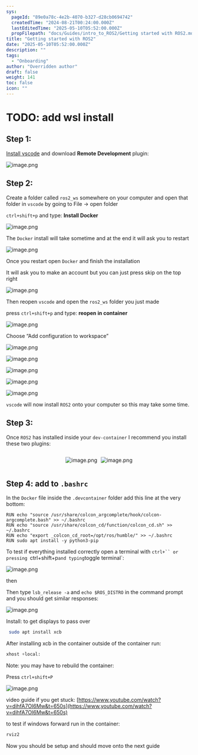 ```yaml
---
sys:
  pageId: "89e0a78c-4e2b-4070-b327-d28cb0694742"
  createdTime: "2024-08-21T00:24:00.000Z"
  lastEditedTime: "2025-05-10T05:52:00.000Z"
  propFilepath: "docs/Guides/intro_to_ROS2/Getting started with ROS2.md"
title: "Getting started with ROS2"
date: "2025-05-10T05:52:00.000Z"
description: ""
tags:
  - "Onboarding"
author: "Overridden author"
draft: false
weight: 141
toc: false
icon: ""
---
```


# TODO: add wsl install

## Step 1:

[Install vscode](https://code.visualstudio.com/download) and download **Remote Development** plugin:

![image.png](https://prod-files-secure.s3.us-west-2.amazonaws.com/d518164a-d88e-44d1-a4ee-3adb3bd8bce0/efb52993-1881-4a40-b95e-6f020334f022/image.png?X-Amz-Algorithm=AWS4-HMAC-SHA256&X-Amz-Content-Sha256=UNSIGNED-PAYLOAD&X-Amz-Credential=ASIAZI2LB4662LFHEYC3%2F20250606%2Fus-west-2%2Fs3%2Faws4_request&X-Amz-Date=20250606T041555Z&X-Amz-Expires=3600&X-Amz-Security-Token=IQoJb3JpZ2luX2VjEHsaCXVzLXdlc3QtMiJGMEQCIFzVHHXxu7W7TRYMDnL7q%2Bj5TMADGRJrTMnBY5M4zc1FAiAO74SQKW9QVqGx%2FdhcX3HXREkQQ%2FG0gXpJhypujiflWyr%2FAwhUEAAaDDYzNzQyMzE4MzgwNSIMx5EJBZH9KF0pOZ0BKtwDb8FfdXC1iSq5NFuou5fxelapGT3XLrl%2BNZZGprDfz4y7ea%2BOY5sYHL8sYOQZed62nqNwJQXA9OIKNWFpirbb0yhdLPKpqjuYDnFD2aMwbc%2B2BXCo8VB4ifnYMms1QXsoiFHfzmPlhrKyxz87XQLddMIPYghfYsyFdfpeSu2tZbylEJ2fAgMXC%2B7ocsB%2FcryH77jxAR%2BoG%2F0yP0iYLE%2BFfFvJ3BsIUsEbrSo%2FVH2QtsaYLRs4tiqYptTJ4dBGndfqmmhl1wONMiHlvCuH6KHeIlyVSpIItaTkrNj0fQlgNHLvXbzpzm1nHf6itkCKZrKozegwchBmPgp6J5vg8%2BNyHwmiWjgHrt3wzm7UIhHyiZOGfhLuby4mf1%2B62GK3edcWzNSJfqsb8dFUTHwCGX43sdoDN5gSMV3FLqZ063iwsBEW5834uvN09fgTsPlOMxNFSQ7bpZsft27%2FCEguO5Qly4evSDVtxs20mpdPUQBQEXocLm5F7cwI48lwTWN9R4ZB3kTukFS4w6e6I93a%2Fw66QXBXlCFn9X5u0PUsmg3uzJvDLxjmqKX7mbTpe1Um1aIt%2BAplmFnCE7OQtAil30JAvINid6rMW7kXEh1VPNDJF5QGW%2FkPtdbf%2BpnCKGgw0qSJwgY6pgEoj2Y5kr%2FoZa7Wlatx1Q%2BzFaj4vrwreDJwg45EWKqXJQax7NJf1%2BNN5DodH%2BeWRFwG1omu%2FkrMywTIapWCBpKK24TJhGAyziyYI5%2FxWuVTyZAHJpSj7Ug4f%2B0wsXwxU0fKplPV7cI8eevgxyskzc3OVctA3xmBr%2FM403uSn9VnqkyPKluSloRRBY6cbNwoAMGXAC3bQAToOp%2BcKvWf%2BeerVyGx0%2FHY&X-Amz-Signature=41ad2059e431391cf86e748ac8dc423095f50d9cb63ec9c16be5a3b020072c21&X-Amz-SignedHeaders=host&x-id=GetObject)

## Step 2:

Create a folder called `ros2_ws` somewhere on your computer and open that folder in `vscode` by going to File → open folder 

`ctrl+shift+p` and type: **Install Docker**

![image.png](https://prod-files-secure.s3.us-west-2.amazonaws.com/d518164a-d88e-44d1-a4ee-3adb3bd8bce0/2269dc0e-1cd5-47ff-bceb-c04ad9b2eab0/image.png?X-Amz-Algorithm=AWS4-HMAC-SHA256&X-Amz-Content-Sha256=UNSIGNED-PAYLOAD&X-Amz-Credential=ASIAZI2LB4662LFHEYC3%2F20250606%2Fus-west-2%2Fs3%2Faws4_request&X-Amz-Date=20250606T041555Z&X-Amz-Expires=3600&X-Amz-Security-Token=IQoJb3JpZ2luX2VjEHsaCXVzLXdlc3QtMiJGMEQCIFzVHHXxu7W7TRYMDnL7q%2Bj5TMADGRJrTMnBY5M4zc1FAiAO74SQKW9QVqGx%2FdhcX3HXREkQQ%2FG0gXpJhypujiflWyr%2FAwhUEAAaDDYzNzQyMzE4MzgwNSIMx5EJBZH9KF0pOZ0BKtwDb8FfdXC1iSq5NFuou5fxelapGT3XLrl%2BNZZGprDfz4y7ea%2BOY5sYHL8sYOQZed62nqNwJQXA9OIKNWFpirbb0yhdLPKpqjuYDnFD2aMwbc%2B2BXCo8VB4ifnYMms1QXsoiFHfzmPlhrKyxz87XQLddMIPYghfYsyFdfpeSu2tZbylEJ2fAgMXC%2B7ocsB%2FcryH77jxAR%2BoG%2F0yP0iYLE%2BFfFvJ3BsIUsEbrSo%2FVH2QtsaYLRs4tiqYptTJ4dBGndfqmmhl1wONMiHlvCuH6KHeIlyVSpIItaTkrNj0fQlgNHLvXbzpzm1nHf6itkCKZrKozegwchBmPgp6J5vg8%2BNyHwmiWjgHrt3wzm7UIhHyiZOGfhLuby4mf1%2B62GK3edcWzNSJfqsb8dFUTHwCGX43sdoDN5gSMV3FLqZ063iwsBEW5834uvN09fgTsPlOMxNFSQ7bpZsft27%2FCEguO5Qly4evSDVtxs20mpdPUQBQEXocLm5F7cwI48lwTWN9R4ZB3kTukFS4w6e6I93a%2Fw66QXBXlCFn9X5u0PUsmg3uzJvDLxjmqKX7mbTpe1Um1aIt%2BAplmFnCE7OQtAil30JAvINid6rMW7kXEh1VPNDJF5QGW%2FkPtdbf%2BpnCKGgw0qSJwgY6pgEoj2Y5kr%2FoZa7Wlatx1Q%2BzFaj4vrwreDJwg45EWKqXJQax7NJf1%2BNN5DodH%2BeWRFwG1omu%2FkrMywTIapWCBpKK24TJhGAyziyYI5%2FxWuVTyZAHJpSj7Ug4f%2B0wsXwxU0fKplPV7cI8eevgxyskzc3OVctA3xmBr%2FM403uSn9VnqkyPKluSloRRBY6cbNwoAMGXAC3bQAToOp%2BcKvWf%2BeerVyGx0%2FHY&X-Amz-Signature=3c068911fa50198ec29db37c33fde0cc692e21fa094d3717a6de817f5baeb679&X-Amz-SignedHeaders=host&x-id=GetObject)

The `Docker` install will take sometime and at the end it will ask you to restart

![image.png](https://prod-files-secure.s3.us-west-2.amazonaws.com/d518164a-d88e-44d1-a4ee-3adb3bd8bce0/ed233f78-be33-4b1f-b89c-9c346c0e961e/image.png?X-Amz-Algorithm=AWS4-HMAC-SHA256&X-Amz-Content-Sha256=UNSIGNED-PAYLOAD&X-Amz-Credential=ASIAZI2LB4662LFHEYC3%2F20250606%2Fus-west-2%2Fs3%2Faws4_request&X-Amz-Date=20250606T041555Z&X-Amz-Expires=3600&X-Amz-Security-Token=IQoJb3JpZ2luX2VjEHsaCXVzLXdlc3QtMiJGMEQCIFzVHHXxu7W7TRYMDnL7q%2Bj5TMADGRJrTMnBY5M4zc1FAiAO74SQKW9QVqGx%2FdhcX3HXREkQQ%2FG0gXpJhypujiflWyr%2FAwhUEAAaDDYzNzQyMzE4MzgwNSIMx5EJBZH9KF0pOZ0BKtwDb8FfdXC1iSq5NFuou5fxelapGT3XLrl%2BNZZGprDfz4y7ea%2BOY5sYHL8sYOQZed62nqNwJQXA9OIKNWFpirbb0yhdLPKpqjuYDnFD2aMwbc%2B2BXCo8VB4ifnYMms1QXsoiFHfzmPlhrKyxz87XQLddMIPYghfYsyFdfpeSu2tZbylEJ2fAgMXC%2B7ocsB%2FcryH77jxAR%2BoG%2F0yP0iYLE%2BFfFvJ3BsIUsEbrSo%2FVH2QtsaYLRs4tiqYptTJ4dBGndfqmmhl1wONMiHlvCuH6KHeIlyVSpIItaTkrNj0fQlgNHLvXbzpzm1nHf6itkCKZrKozegwchBmPgp6J5vg8%2BNyHwmiWjgHrt3wzm7UIhHyiZOGfhLuby4mf1%2B62GK3edcWzNSJfqsb8dFUTHwCGX43sdoDN5gSMV3FLqZ063iwsBEW5834uvN09fgTsPlOMxNFSQ7bpZsft27%2FCEguO5Qly4evSDVtxs20mpdPUQBQEXocLm5F7cwI48lwTWN9R4ZB3kTukFS4w6e6I93a%2Fw66QXBXlCFn9X5u0PUsmg3uzJvDLxjmqKX7mbTpe1Um1aIt%2BAplmFnCE7OQtAil30JAvINid6rMW7kXEh1VPNDJF5QGW%2FkPtdbf%2BpnCKGgw0qSJwgY6pgEoj2Y5kr%2FoZa7Wlatx1Q%2BzFaj4vrwreDJwg45EWKqXJQax7NJf1%2BNN5DodH%2BeWRFwG1omu%2FkrMywTIapWCBpKK24TJhGAyziyYI5%2FxWuVTyZAHJpSj7Ug4f%2B0wsXwxU0fKplPV7cI8eevgxyskzc3OVctA3xmBr%2FM403uSn9VnqkyPKluSloRRBY6cbNwoAMGXAC3bQAToOp%2BcKvWf%2BeerVyGx0%2FHY&X-Amz-Signature=da372b0cbd93295dd59690a1eeb72bd579b1cf4246b6de4690993fd54970dd99&X-Amz-SignedHeaders=host&x-id=GetObject)

Once you restart open `Docker` and finish the installation

It will ask you to make an account but you can just press skip on the top right

![image.png](https://prod-files-secure.s3.us-west-2.amazonaws.com/d518164a-d88e-44d1-a4ee-3adb3bd8bce0/21010ad9-1659-4fd9-9f59-9932a09b2a3d/image.png?X-Amz-Algorithm=AWS4-HMAC-SHA256&X-Amz-Content-Sha256=UNSIGNED-PAYLOAD&X-Amz-Credential=ASIAZI2LB4662LFHEYC3%2F20250606%2Fus-west-2%2Fs3%2Faws4_request&X-Amz-Date=20250606T041555Z&X-Amz-Expires=3600&X-Amz-Security-Token=IQoJb3JpZ2luX2VjEHsaCXVzLXdlc3QtMiJGMEQCIFzVHHXxu7W7TRYMDnL7q%2Bj5TMADGRJrTMnBY5M4zc1FAiAO74SQKW9QVqGx%2FdhcX3HXREkQQ%2FG0gXpJhypujiflWyr%2FAwhUEAAaDDYzNzQyMzE4MzgwNSIMx5EJBZH9KF0pOZ0BKtwDb8FfdXC1iSq5NFuou5fxelapGT3XLrl%2BNZZGprDfz4y7ea%2BOY5sYHL8sYOQZed62nqNwJQXA9OIKNWFpirbb0yhdLPKpqjuYDnFD2aMwbc%2B2BXCo8VB4ifnYMms1QXsoiFHfzmPlhrKyxz87XQLddMIPYghfYsyFdfpeSu2tZbylEJ2fAgMXC%2B7ocsB%2FcryH77jxAR%2BoG%2F0yP0iYLE%2BFfFvJ3BsIUsEbrSo%2FVH2QtsaYLRs4tiqYptTJ4dBGndfqmmhl1wONMiHlvCuH6KHeIlyVSpIItaTkrNj0fQlgNHLvXbzpzm1nHf6itkCKZrKozegwchBmPgp6J5vg8%2BNyHwmiWjgHrt3wzm7UIhHyiZOGfhLuby4mf1%2B62GK3edcWzNSJfqsb8dFUTHwCGX43sdoDN5gSMV3FLqZ063iwsBEW5834uvN09fgTsPlOMxNFSQ7bpZsft27%2FCEguO5Qly4evSDVtxs20mpdPUQBQEXocLm5F7cwI48lwTWN9R4ZB3kTukFS4w6e6I93a%2Fw66QXBXlCFn9X5u0PUsmg3uzJvDLxjmqKX7mbTpe1Um1aIt%2BAplmFnCE7OQtAil30JAvINid6rMW7kXEh1VPNDJF5QGW%2FkPtdbf%2BpnCKGgw0qSJwgY6pgEoj2Y5kr%2FoZa7Wlatx1Q%2BzFaj4vrwreDJwg45EWKqXJQax7NJf1%2BNN5DodH%2BeWRFwG1omu%2FkrMywTIapWCBpKK24TJhGAyziyYI5%2FxWuVTyZAHJpSj7Ug4f%2B0wsXwxU0fKplPV7cI8eevgxyskzc3OVctA3xmBr%2FM403uSn9VnqkyPKluSloRRBY6cbNwoAMGXAC3bQAToOp%2BcKvWf%2BeerVyGx0%2FHY&X-Amz-Signature=9b3ef881d15a2038a0ce10796346ad21539253f58c954a6f6ebf427e17265cbb&X-Amz-SignedHeaders=host&x-id=GetObject)

Then reopen `vscode` and open the `ros2_ws` folder you just made

press `ctrl+shift+p` and type: **reopen in container**

![image.png](https://prod-files-secure.s3.us-west-2.amazonaws.com/d518164a-d88e-44d1-a4ee-3adb3bd8bce0/4e93b8c2-41ad-488c-8095-c74205196118/image.png?X-Amz-Algorithm=AWS4-HMAC-SHA256&X-Amz-Content-Sha256=UNSIGNED-PAYLOAD&X-Amz-Credential=ASIAZI2LB4662LFHEYC3%2F20250606%2Fus-west-2%2Fs3%2Faws4_request&X-Amz-Date=20250606T041555Z&X-Amz-Expires=3600&X-Amz-Security-Token=IQoJb3JpZ2luX2VjEHsaCXVzLXdlc3QtMiJGMEQCIFzVHHXxu7W7TRYMDnL7q%2Bj5TMADGRJrTMnBY5M4zc1FAiAO74SQKW9QVqGx%2FdhcX3HXREkQQ%2FG0gXpJhypujiflWyr%2FAwhUEAAaDDYzNzQyMzE4MzgwNSIMx5EJBZH9KF0pOZ0BKtwDb8FfdXC1iSq5NFuou5fxelapGT3XLrl%2BNZZGprDfz4y7ea%2BOY5sYHL8sYOQZed62nqNwJQXA9OIKNWFpirbb0yhdLPKpqjuYDnFD2aMwbc%2B2BXCo8VB4ifnYMms1QXsoiFHfzmPlhrKyxz87XQLddMIPYghfYsyFdfpeSu2tZbylEJ2fAgMXC%2B7ocsB%2FcryH77jxAR%2BoG%2F0yP0iYLE%2BFfFvJ3BsIUsEbrSo%2FVH2QtsaYLRs4tiqYptTJ4dBGndfqmmhl1wONMiHlvCuH6KHeIlyVSpIItaTkrNj0fQlgNHLvXbzpzm1nHf6itkCKZrKozegwchBmPgp6J5vg8%2BNyHwmiWjgHrt3wzm7UIhHyiZOGfhLuby4mf1%2B62GK3edcWzNSJfqsb8dFUTHwCGX43sdoDN5gSMV3FLqZ063iwsBEW5834uvN09fgTsPlOMxNFSQ7bpZsft27%2FCEguO5Qly4evSDVtxs20mpdPUQBQEXocLm5F7cwI48lwTWN9R4ZB3kTukFS4w6e6I93a%2Fw66QXBXlCFn9X5u0PUsmg3uzJvDLxjmqKX7mbTpe1Um1aIt%2BAplmFnCE7OQtAil30JAvINid6rMW7kXEh1VPNDJF5QGW%2FkPtdbf%2BpnCKGgw0qSJwgY6pgEoj2Y5kr%2FoZa7Wlatx1Q%2BzFaj4vrwreDJwg45EWKqXJQax7NJf1%2BNN5DodH%2BeWRFwG1omu%2FkrMywTIapWCBpKK24TJhGAyziyYI5%2FxWuVTyZAHJpSj7Ug4f%2B0wsXwxU0fKplPV7cI8eevgxyskzc3OVctA3xmBr%2FM403uSn9VnqkyPKluSloRRBY6cbNwoAMGXAC3bQAToOp%2BcKvWf%2BeerVyGx0%2FHY&X-Amz-Signature=0ca2af5e18dda7cd53f0fb155a36e555093c3d8f4f831484c3c6f30eaedbadbe&X-Amz-SignedHeaders=host&x-id=GetObject)

Choose “Add configuration to workspace”

![image.png](https://prod-files-secure.s3.us-west-2.amazonaws.com/d518164a-d88e-44d1-a4ee-3adb3bd8bce0/9560b282-5060-4989-ba37-97e7b2c22476/image.png?X-Amz-Algorithm=AWS4-HMAC-SHA256&X-Amz-Content-Sha256=UNSIGNED-PAYLOAD&X-Amz-Credential=ASIAZI2LB4662LFHEYC3%2F20250606%2Fus-west-2%2Fs3%2Faws4_request&X-Amz-Date=20250606T041555Z&X-Amz-Expires=3600&X-Amz-Security-Token=IQoJb3JpZ2luX2VjEHsaCXVzLXdlc3QtMiJGMEQCIFzVHHXxu7W7TRYMDnL7q%2Bj5TMADGRJrTMnBY5M4zc1FAiAO74SQKW9QVqGx%2FdhcX3HXREkQQ%2FG0gXpJhypujiflWyr%2FAwhUEAAaDDYzNzQyMzE4MzgwNSIMx5EJBZH9KF0pOZ0BKtwDb8FfdXC1iSq5NFuou5fxelapGT3XLrl%2BNZZGprDfz4y7ea%2BOY5sYHL8sYOQZed62nqNwJQXA9OIKNWFpirbb0yhdLPKpqjuYDnFD2aMwbc%2B2BXCo8VB4ifnYMms1QXsoiFHfzmPlhrKyxz87XQLddMIPYghfYsyFdfpeSu2tZbylEJ2fAgMXC%2B7ocsB%2FcryH77jxAR%2BoG%2F0yP0iYLE%2BFfFvJ3BsIUsEbrSo%2FVH2QtsaYLRs4tiqYptTJ4dBGndfqmmhl1wONMiHlvCuH6KHeIlyVSpIItaTkrNj0fQlgNHLvXbzpzm1nHf6itkCKZrKozegwchBmPgp6J5vg8%2BNyHwmiWjgHrt3wzm7UIhHyiZOGfhLuby4mf1%2B62GK3edcWzNSJfqsb8dFUTHwCGX43sdoDN5gSMV3FLqZ063iwsBEW5834uvN09fgTsPlOMxNFSQ7bpZsft27%2FCEguO5Qly4evSDVtxs20mpdPUQBQEXocLm5F7cwI48lwTWN9R4ZB3kTukFS4w6e6I93a%2Fw66QXBXlCFn9X5u0PUsmg3uzJvDLxjmqKX7mbTpe1Um1aIt%2BAplmFnCE7OQtAil30JAvINid6rMW7kXEh1VPNDJF5QGW%2FkPtdbf%2BpnCKGgw0qSJwgY6pgEoj2Y5kr%2FoZa7Wlatx1Q%2BzFaj4vrwreDJwg45EWKqXJQax7NJf1%2BNN5DodH%2BeWRFwG1omu%2FkrMywTIapWCBpKK24TJhGAyziyYI5%2FxWuVTyZAHJpSj7Ug4f%2B0wsXwxU0fKplPV7cI8eevgxyskzc3OVctA3xmBr%2FM403uSn9VnqkyPKluSloRRBY6cbNwoAMGXAC3bQAToOp%2BcKvWf%2BeerVyGx0%2FHY&X-Amz-Signature=76bf45510577fc5aa29526a97b77e48db1a89229790c9883ab6e85dc113bddb9&X-Amz-SignedHeaders=host&x-id=GetObject)

![image.png](https://prod-files-secure.s3.us-west-2.amazonaws.com/d518164a-d88e-44d1-a4ee-3adb3bd8bce0/2ee63f81-886b-48e8-a553-dc6e5eac99e4/image.png?X-Amz-Algorithm=AWS4-HMAC-SHA256&X-Amz-Content-Sha256=UNSIGNED-PAYLOAD&X-Amz-Credential=ASIAZI2LB4662LFHEYC3%2F20250606%2Fus-west-2%2Fs3%2Faws4_request&X-Amz-Date=20250606T041555Z&X-Amz-Expires=3600&X-Amz-Security-Token=IQoJb3JpZ2luX2VjEHsaCXVzLXdlc3QtMiJGMEQCIFzVHHXxu7W7TRYMDnL7q%2Bj5TMADGRJrTMnBY5M4zc1FAiAO74SQKW9QVqGx%2FdhcX3HXREkQQ%2FG0gXpJhypujiflWyr%2FAwhUEAAaDDYzNzQyMzE4MzgwNSIMx5EJBZH9KF0pOZ0BKtwDb8FfdXC1iSq5NFuou5fxelapGT3XLrl%2BNZZGprDfz4y7ea%2BOY5sYHL8sYOQZed62nqNwJQXA9OIKNWFpirbb0yhdLPKpqjuYDnFD2aMwbc%2B2BXCo8VB4ifnYMms1QXsoiFHfzmPlhrKyxz87XQLddMIPYghfYsyFdfpeSu2tZbylEJ2fAgMXC%2B7ocsB%2FcryH77jxAR%2BoG%2F0yP0iYLE%2BFfFvJ3BsIUsEbrSo%2FVH2QtsaYLRs4tiqYptTJ4dBGndfqmmhl1wONMiHlvCuH6KHeIlyVSpIItaTkrNj0fQlgNHLvXbzpzm1nHf6itkCKZrKozegwchBmPgp6J5vg8%2BNyHwmiWjgHrt3wzm7UIhHyiZOGfhLuby4mf1%2B62GK3edcWzNSJfqsb8dFUTHwCGX43sdoDN5gSMV3FLqZ063iwsBEW5834uvN09fgTsPlOMxNFSQ7bpZsft27%2FCEguO5Qly4evSDVtxs20mpdPUQBQEXocLm5F7cwI48lwTWN9R4ZB3kTukFS4w6e6I93a%2Fw66QXBXlCFn9X5u0PUsmg3uzJvDLxjmqKX7mbTpe1Um1aIt%2BAplmFnCE7OQtAil30JAvINid6rMW7kXEh1VPNDJF5QGW%2FkPtdbf%2BpnCKGgw0qSJwgY6pgEoj2Y5kr%2FoZa7Wlatx1Q%2BzFaj4vrwreDJwg45EWKqXJQax7NJf1%2BNN5DodH%2BeWRFwG1omu%2FkrMywTIapWCBpKK24TJhGAyziyYI5%2FxWuVTyZAHJpSj7Ug4f%2B0wsXwxU0fKplPV7cI8eevgxyskzc3OVctA3xmBr%2FM403uSn9VnqkyPKluSloRRBY6cbNwoAMGXAC3bQAToOp%2BcKvWf%2BeerVyGx0%2FHY&X-Amz-Signature=552ff266f13b7462f69c4aef925fe91619dc0ce2bc53a7ca9857caa9fc5cdef3&X-Amz-SignedHeaders=host&x-id=GetObject)

![image.png](https://prod-files-secure.s3.us-west-2.amazonaws.com/d518164a-d88e-44d1-a4ee-3adb3bd8bce0/ae1580b2-b048-407e-aed9-b584224a7a04/image.png?X-Amz-Algorithm=AWS4-HMAC-SHA256&X-Amz-Content-Sha256=UNSIGNED-PAYLOAD&X-Amz-Credential=ASIAZI2LB4662LFHEYC3%2F20250606%2Fus-west-2%2Fs3%2Faws4_request&X-Amz-Date=20250606T041555Z&X-Amz-Expires=3600&X-Amz-Security-Token=IQoJb3JpZ2luX2VjEHsaCXVzLXdlc3QtMiJGMEQCIFzVHHXxu7W7TRYMDnL7q%2Bj5TMADGRJrTMnBY5M4zc1FAiAO74SQKW9QVqGx%2FdhcX3HXREkQQ%2FG0gXpJhypujiflWyr%2FAwhUEAAaDDYzNzQyMzE4MzgwNSIMx5EJBZH9KF0pOZ0BKtwDb8FfdXC1iSq5NFuou5fxelapGT3XLrl%2BNZZGprDfz4y7ea%2BOY5sYHL8sYOQZed62nqNwJQXA9OIKNWFpirbb0yhdLPKpqjuYDnFD2aMwbc%2B2BXCo8VB4ifnYMms1QXsoiFHfzmPlhrKyxz87XQLddMIPYghfYsyFdfpeSu2tZbylEJ2fAgMXC%2B7ocsB%2FcryH77jxAR%2BoG%2F0yP0iYLE%2BFfFvJ3BsIUsEbrSo%2FVH2QtsaYLRs4tiqYptTJ4dBGndfqmmhl1wONMiHlvCuH6KHeIlyVSpIItaTkrNj0fQlgNHLvXbzpzm1nHf6itkCKZrKozegwchBmPgp6J5vg8%2BNyHwmiWjgHrt3wzm7UIhHyiZOGfhLuby4mf1%2B62GK3edcWzNSJfqsb8dFUTHwCGX43sdoDN5gSMV3FLqZ063iwsBEW5834uvN09fgTsPlOMxNFSQ7bpZsft27%2FCEguO5Qly4evSDVtxs20mpdPUQBQEXocLm5F7cwI48lwTWN9R4ZB3kTukFS4w6e6I93a%2Fw66QXBXlCFn9X5u0PUsmg3uzJvDLxjmqKX7mbTpe1Um1aIt%2BAplmFnCE7OQtAil30JAvINid6rMW7kXEh1VPNDJF5QGW%2FkPtdbf%2BpnCKGgw0qSJwgY6pgEoj2Y5kr%2FoZa7Wlatx1Q%2BzFaj4vrwreDJwg45EWKqXJQax7NJf1%2BNN5DodH%2BeWRFwG1omu%2FkrMywTIapWCBpKK24TJhGAyziyYI5%2FxWuVTyZAHJpSj7Ug4f%2B0wsXwxU0fKplPV7cI8eevgxyskzc3OVctA3xmBr%2FM403uSn9VnqkyPKluSloRRBY6cbNwoAMGXAC3bQAToOp%2BcKvWf%2BeerVyGx0%2FHY&X-Amz-Signature=b0fb84917cbe698fa6ff24a4077156fcc4d068df0b143d1e86c7d6d9e2783be9&X-Amz-SignedHeaders=host&x-id=GetObject)

![image.png](https://prod-files-secure.s3.us-west-2.amazonaws.com/d518164a-d88e-44d1-a4ee-3adb3bd8bce0/53255b28-f75e-430f-b9e3-c0ac8577e42b/image.png?X-Amz-Algorithm=AWS4-HMAC-SHA256&X-Amz-Content-Sha256=UNSIGNED-PAYLOAD&X-Amz-Credential=ASIAZI2LB4662LFHEYC3%2F20250606%2Fus-west-2%2Fs3%2Faws4_request&X-Amz-Date=20250606T041555Z&X-Amz-Expires=3600&X-Amz-Security-Token=IQoJb3JpZ2luX2VjEHsaCXVzLXdlc3QtMiJGMEQCIFzVHHXxu7W7TRYMDnL7q%2Bj5TMADGRJrTMnBY5M4zc1FAiAO74SQKW9QVqGx%2FdhcX3HXREkQQ%2FG0gXpJhypujiflWyr%2FAwhUEAAaDDYzNzQyMzE4MzgwNSIMx5EJBZH9KF0pOZ0BKtwDb8FfdXC1iSq5NFuou5fxelapGT3XLrl%2BNZZGprDfz4y7ea%2BOY5sYHL8sYOQZed62nqNwJQXA9OIKNWFpirbb0yhdLPKpqjuYDnFD2aMwbc%2B2BXCo8VB4ifnYMms1QXsoiFHfzmPlhrKyxz87XQLddMIPYghfYsyFdfpeSu2tZbylEJ2fAgMXC%2B7ocsB%2FcryH77jxAR%2BoG%2F0yP0iYLE%2BFfFvJ3BsIUsEbrSo%2FVH2QtsaYLRs4tiqYptTJ4dBGndfqmmhl1wONMiHlvCuH6KHeIlyVSpIItaTkrNj0fQlgNHLvXbzpzm1nHf6itkCKZrKozegwchBmPgp6J5vg8%2BNyHwmiWjgHrt3wzm7UIhHyiZOGfhLuby4mf1%2B62GK3edcWzNSJfqsb8dFUTHwCGX43sdoDN5gSMV3FLqZ063iwsBEW5834uvN09fgTsPlOMxNFSQ7bpZsft27%2FCEguO5Qly4evSDVtxs20mpdPUQBQEXocLm5F7cwI48lwTWN9R4ZB3kTukFS4w6e6I93a%2Fw66QXBXlCFn9X5u0PUsmg3uzJvDLxjmqKX7mbTpe1Um1aIt%2BAplmFnCE7OQtAil30JAvINid6rMW7kXEh1VPNDJF5QGW%2FkPtdbf%2BpnCKGgw0qSJwgY6pgEoj2Y5kr%2FoZa7Wlatx1Q%2BzFaj4vrwreDJwg45EWKqXJQax7NJf1%2BNN5DodH%2BeWRFwG1omu%2FkrMywTIapWCBpKK24TJhGAyziyYI5%2FxWuVTyZAHJpSj7Ug4f%2B0wsXwxU0fKplPV7cI8eevgxyskzc3OVctA3xmBr%2FM403uSn9VnqkyPKluSloRRBY6cbNwoAMGXAC3bQAToOp%2BcKvWf%2BeerVyGx0%2FHY&X-Amz-Signature=b7864c7c39b797dc93aa8e495eda4b85363870f53584475b84474ae6bf9c6501&X-Amz-SignedHeaders=host&x-id=GetObject)

![image.png](https://prod-files-secure.s3.us-west-2.amazonaws.com/d518164a-d88e-44d1-a4ee-3adb3bd8bce0/7c562767-5af9-4ffb-97d1-327bcdf4ee00/image.png?X-Amz-Algorithm=AWS4-HMAC-SHA256&X-Amz-Content-Sha256=UNSIGNED-PAYLOAD&X-Amz-Credential=ASIAZI2LB4662LFHEYC3%2F20250606%2Fus-west-2%2Fs3%2Faws4_request&X-Amz-Date=20250606T041555Z&X-Amz-Expires=3600&X-Amz-Security-Token=IQoJb3JpZ2luX2VjEHsaCXVzLXdlc3QtMiJGMEQCIFzVHHXxu7W7TRYMDnL7q%2Bj5TMADGRJrTMnBY5M4zc1FAiAO74SQKW9QVqGx%2FdhcX3HXREkQQ%2FG0gXpJhypujiflWyr%2FAwhUEAAaDDYzNzQyMzE4MzgwNSIMx5EJBZH9KF0pOZ0BKtwDb8FfdXC1iSq5NFuou5fxelapGT3XLrl%2BNZZGprDfz4y7ea%2BOY5sYHL8sYOQZed62nqNwJQXA9OIKNWFpirbb0yhdLPKpqjuYDnFD2aMwbc%2B2BXCo8VB4ifnYMms1QXsoiFHfzmPlhrKyxz87XQLddMIPYghfYsyFdfpeSu2tZbylEJ2fAgMXC%2B7ocsB%2FcryH77jxAR%2BoG%2F0yP0iYLE%2BFfFvJ3BsIUsEbrSo%2FVH2QtsaYLRs4tiqYptTJ4dBGndfqmmhl1wONMiHlvCuH6KHeIlyVSpIItaTkrNj0fQlgNHLvXbzpzm1nHf6itkCKZrKozegwchBmPgp6J5vg8%2BNyHwmiWjgHrt3wzm7UIhHyiZOGfhLuby4mf1%2B62GK3edcWzNSJfqsb8dFUTHwCGX43sdoDN5gSMV3FLqZ063iwsBEW5834uvN09fgTsPlOMxNFSQ7bpZsft27%2FCEguO5Qly4evSDVtxs20mpdPUQBQEXocLm5F7cwI48lwTWN9R4ZB3kTukFS4w6e6I93a%2Fw66QXBXlCFn9X5u0PUsmg3uzJvDLxjmqKX7mbTpe1Um1aIt%2BAplmFnCE7OQtAil30JAvINid6rMW7kXEh1VPNDJF5QGW%2FkPtdbf%2BpnCKGgw0qSJwgY6pgEoj2Y5kr%2FoZa7Wlatx1Q%2BzFaj4vrwreDJwg45EWKqXJQax7NJf1%2BNN5DodH%2BeWRFwG1omu%2FkrMywTIapWCBpKK24TJhGAyziyYI5%2FxWuVTyZAHJpSj7Ug4f%2B0wsXwxU0fKplPV7cI8eevgxyskzc3OVctA3xmBr%2FM403uSn9VnqkyPKluSloRRBY6cbNwoAMGXAC3bQAToOp%2BcKvWf%2BeerVyGx0%2FHY&X-Amz-Signature=6b429945c1a028d1ddd9bf00fd53a98adaac9129a3034faddeee3a3d86157e87&X-Amz-SignedHeaders=host&x-id=GetObject)

`vscode` will now install `ROS2` onto your computer so this may take some time.

## Step 3:

Once `ROS2` has installed inside your `dev-container` I recommend you install these two plugins:

<div style="display: flex;flex-direction: row; column-gap:10px; max-width: 630px;justify-content: center;">
<div>

![image.png](https://prod-files-secure.s3.us-west-2.amazonaws.com/d518164a-d88e-44d1-a4ee-3adb3bd8bce0/3fc3d550-5a54-4ba1-ba6b-faa01cdb7369/image.png?X-Amz-Algorithm=AWS4-HMAC-SHA256&X-Amz-Content-Sha256=UNSIGNED-PAYLOAD&X-Amz-Credential=ASIAZI2LB466WQFRRYUK%2F20250606%2Fus-west-2%2Fs3%2Faws4_request&X-Amz-Date=20250606T041556Z&X-Amz-Expires=3600&X-Amz-Security-Token=IQoJb3JpZ2luX2VjEHkaCXVzLXdlc3QtMiJGMEQCIGd7tSNo1nnd2GJR7FfNyd1c1AFU7gaIud6PLnHBITnZAiBvI%2B8Fsmm8eMgWNAIqU6xkCzvjDJwIpXib3TJuuw%2BT0ir%2FAwhSEAAaDDYzNzQyMzE4MzgwNSIMkQAb%2BUN%2B2qEAgygjKtwDPKOhgrZdscWQe6QFL%2B5I2apJkoVjKDAyvTGI0wJVvamqNY0Mp3nHisaGfJxTgX%2Fds4mKnGvDKXtw%2FpiugoHw%2FX9Vf%2FOomTDRxNo9VGaIgP2PPz8yJrAYOqiii69kFA4LfnjLdwCrkcjRmwTEVVA78YXU%2FGSkGH6%2BNTDTz5IWzxO7UG99ke5ls9Zu%2F3cY%2BCEaZAF0RmNUC91%2Bv%2Fb1wQpQGE97VuDJnb70DhuHEfIqeMaoULsGfKLVH6sPhzljwywRqWy0lxn6tcPbqzxE7X0NXwhdK7FDKlbZzpSgJ%2BGc189tjVQGRyXOa9azXf3p5YTfkJGaVunpf7prqZ4UEE30nsKFuajDx86E0Q4uwg8qe5eaqtd4LErU0BQU5How7SV5geNvcHRjnfy3AVGuPCsN2D8uwBDuqJ201byWzR33zxc5VUf%2FlPaKk5ZPoH%2BAfZ0ixaRorFm9f7Nknpx%2FNu6Xvb0lSyI9RJdwdHxIy7w%2Blv6NZw79EkHD%2BFBdzRLKWoiK4u%2BjNRvbo%2FlKmnUcu5bDHG8VkWAU4jDTib3ZYEdn8JtAIpd0z8dBG6qK%2BLIsKfEIXI8CAeHtQ9yB09y0oyXJGTZPeYKHNtxMKg5ICNmaP3r9z329rsdjQjwEzKAwv%2FyIwgY6pgGIvdsnuP%2Bx3NMZpZQd3yhbqkRwj1paCcWIOgQJas0FA9AzmouaYPKllnQx9dEgUCK7j0Eldoj8H8hqcYf5gn05WD%2FuFyZxKYJpD7Dn1UUMFlSGM7i9fN13TMYJNEG2wC1iDpveazoJ7QSj%2FplrQ8wtxgpqZvJMjB2jumlD1bcwTrSHQYGZEujY8yvjMLdgL%2BeNXLs11q6pc%2B5hFULEfTC8LoGGXglO&X-Amz-Signature=486ba16e694ba824116dc20f59209b069d56f9046b6869cdfd1addfbbf86d3c7&X-Amz-SignedHeaders=host&x-id=GetObject)

</div>
<div>

![image.png](https://prod-files-secure.s3.us-west-2.amazonaws.com/d518164a-d88e-44d1-a4ee-3adb3bd8bce0/d994cc66-13c2-4093-a5a3-f84cf4601a82/image.png?X-Amz-Algorithm=AWS4-HMAC-SHA256&X-Amz-Content-Sha256=UNSIGNED-PAYLOAD&X-Amz-Credential=ASIAZI2LB4663TUQZW4B%2F20250606%2Fus-west-2%2Fs3%2Faws4_request&X-Amz-Date=20250606T041558Z&X-Amz-Expires=3600&X-Amz-Security-Token=IQoJb3JpZ2luX2VjEHkaCXVzLXdlc3QtMiJGMEQCIGuhkJ7V1HdFo79hkPP7F5DdKXi582%2F9eoLNHLeu9Zs6AiB4W%2FKQd6CanexmR2Ieipb6XxksMzwKQJ5kM0bZbEHIiir%2FAwhSEAAaDDYzNzQyMzE4MzgwNSIM8WGv1zavY84DFJY4KtwDBBBqwi%2F39AsyAKz2RDuoIG26nScO1sJ8ryptWceWJe88I1jQ0NsEepcBOAmtpCvI190YeV7iO82odNXbdFLxScVt85wkDOz8DEWSHuykZjrCjGVNEqyIvirHEVoy4oYobraKDlPDB1kanjuwKw5uTmR%2FtpyXvaaAP7N8OxkRRfcJl9lWiGkxV9FKwClGP6AsFrOIMV9ooAv1jkjJTU811pq%2BJ6A2ki6l1r5IPAE5EJ%2FSw4Ppbg9Nn0aexaB8vvVz1rKdZzK%2FyjslHFwdU83kVXhwyEK4Ja1HGOu207rFLcNPLslxWAYQd1SUi1mSLWWtrCUHoMOUwiX6xPUtNWh86L03UOEnzvs8gR%2FNj3pO4hhkE%2FJq4PlPO2MJSDfbgez9Zb1z1rt3Qy7sc%2BlIZdPfOAEFHmb16imxQ9nkPqjGk1cjYhxthBAIgaRT%2BMzDuFbgJBGZXNTYzmIawuu3Tjy5GKaVaOLiUETlJVs%2FI0PkjYr4CrLjXAD1wEK8Q59rtU8ZG%2BfPRR9we8Q%2BBKA30e68MA%2BE3So4jrR2FTK3%2FXc6S4g2RxMf4F%2FTwo7sysW7%2BdPbqOpu5mUXS5l2JH%2FOxuUgsWWnAEhxnACVAHQfsltACvMNYCZJmXWkz%2FLgzSAwnPaIwgY6pgHQNyRvC2LI2Db4n%2F9cbasHmevimDMgsJfD4ahXymJxUtn3qt3zCqiraz3jpEAPD6r3XPj%2F1lcYyE8lxwJ%2FrMsElKrMt9AqCgIhRxhUvhbdps4bmblGHhXu28iv2takf1MPRaUXQxcAq4GTb4Y8%2BLSoNSk3AbsBjLuEz0zxu%2B55lirSvzTqXSL2rt8gnclT7LAZgYXvf%2F%2FcKUxVpWJEFPbP1RRjsze%2B&X-Amz-Signature=f087836d8c419d0e8ada93639c9a425a1cfb42c8d3af3007f3c9ef3997845f65&X-Amz-SignedHeaders=host&x-id=GetObject)

</div>
</div>

## Step 4: add to `.bashrc`

In the `Docker` file inside the `.devcontainer` folder add this line at the very bottom: 

```docker
RUN echo "source /usr/share/colcon_argcomplete/hook/colcon-argcomplete.bash" >> ~/.bashrc
RUN echo "source /usr/share/colcon_cd/function/colcon_cd.sh" >> ~/.bashrc
RUN echo "export _colcon_cd_root=/opt/ros/humble/" >> ~/.bashrc
RUN sudo apt install -y python3-pip 
```

To test if everything installed correctly open a terminal with `ctrl+`` or pressing `ctrl+shift+p` and typing `toggle terminal`:

![image.png](https://prod-files-secure.s3.us-west-2.amazonaws.com/d518164a-d88e-44d1-a4ee-3adb3bd8bce0/6a4943d8-b04e-4c02-9a58-775f3384d1a5/image.png?X-Amz-Algorithm=AWS4-HMAC-SHA256&X-Amz-Content-Sha256=UNSIGNED-PAYLOAD&X-Amz-Credential=ASIAZI2LB4662LFHEYC3%2F20250606%2Fus-west-2%2Fs3%2Faws4_request&X-Amz-Date=20250606T041555Z&X-Amz-Expires=3600&X-Amz-Security-Token=IQoJb3JpZ2luX2VjEHsaCXVzLXdlc3QtMiJGMEQCIFzVHHXxu7W7TRYMDnL7q%2Bj5TMADGRJrTMnBY5M4zc1FAiAO74SQKW9QVqGx%2FdhcX3HXREkQQ%2FG0gXpJhypujiflWyr%2FAwhUEAAaDDYzNzQyMzE4MzgwNSIMx5EJBZH9KF0pOZ0BKtwDb8FfdXC1iSq5NFuou5fxelapGT3XLrl%2BNZZGprDfz4y7ea%2BOY5sYHL8sYOQZed62nqNwJQXA9OIKNWFpirbb0yhdLPKpqjuYDnFD2aMwbc%2B2BXCo8VB4ifnYMms1QXsoiFHfzmPlhrKyxz87XQLddMIPYghfYsyFdfpeSu2tZbylEJ2fAgMXC%2B7ocsB%2FcryH77jxAR%2BoG%2F0yP0iYLE%2BFfFvJ3BsIUsEbrSo%2FVH2QtsaYLRs4tiqYptTJ4dBGndfqmmhl1wONMiHlvCuH6KHeIlyVSpIItaTkrNj0fQlgNHLvXbzpzm1nHf6itkCKZrKozegwchBmPgp6J5vg8%2BNyHwmiWjgHrt3wzm7UIhHyiZOGfhLuby4mf1%2B62GK3edcWzNSJfqsb8dFUTHwCGX43sdoDN5gSMV3FLqZ063iwsBEW5834uvN09fgTsPlOMxNFSQ7bpZsft27%2FCEguO5Qly4evSDVtxs20mpdPUQBQEXocLm5F7cwI48lwTWN9R4ZB3kTukFS4w6e6I93a%2Fw66QXBXlCFn9X5u0PUsmg3uzJvDLxjmqKX7mbTpe1Um1aIt%2BAplmFnCE7OQtAil30JAvINid6rMW7kXEh1VPNDJF5QGW%2FkPtdbf%2BpnCKGgw0qSJwgY6pgEoj2Y5kr%2FoZa7Wlatx1Q%2BzFaj4vrwreDJwg45EWKqXJQax7NJf1%2BNN5DodH%2BeWRFwG1omu%2FkrMywTIapWCBpKK24TJhGAyziyYI5%2FxWuVTyZAHJpSj7Ug4f%2B0wsXwxU0fKplPV7cI8eevgxyskzc3OVctA3xmBr%2FM403uSn9VnqkyPKluSloRRBY6cbNwoAMGXAC3bQAToOp%2BcKvWf%2BeerVyGx0%2FHY&X-Amz-Signature=1c999c9760ac9dfa0357e9f54e2a4903514359750c539411e136ff5074b55c54&X-Amz-SignedHeaders=host&x-id=GetObject)

then 

Then type `lsb_release -a` and `echo $ROS_DISTRO` in the command prompt and you should get similar responses:

![image.png](https://prod-files-secure.s3.us-west-2.amazonaws.com/d518164a-d88e-44d1-a4ee-3adb3bd8bce0/3e635dec-a805-4e85-8b9e-d000e5b71a4e/image.png?X-Amz-Algorithm=AWS4-HMAC-SHA256&X-Amz-Content-Sha256=UNSIGNED-PAYLOAD&X-Amz-Credential=ASIAZI2LB4662LFHEYC3%2F20250606%2Fus-west-2%2Fs3%2Faws4_request&X-Amz-Date=20250606T041555Z&X-Amz-Expires=3600&X-Amz-Security-Token=IQoJb3JpZ2luX2VjEHsaCXVzLXdlc3QtMiJGMEQCIFzVHHXxu7W7TRYMDnL7q%2Bj5TMADGRJrTMnBY5M4zc1FAiAO74SQKW9QVqGx%2FdhcX3HXREkQQ%2FG0gXpJhypujiflWyr%2FAwhUEAAaDDYzNzQyMzE4MzgwNSIMx5EJBZH9KF0pOZ0BKtwDb8FfdXC1iSq5NFuou5fxelapGT3XLrl%2BNZZGprDfz4y7ea%2BOY5sYHL8sYOQZed62nqNwJQXA9OIKNWFpirbb0yhdLPKpqjuYDnFD2aMwbc%2B2BXCo8VB4ifnYMms1QXsoiFHfzmPlhrKyxz87XQLddMIPYghfYsyFdfpeSu2tZbylEJ2fAgMXC%2B7ocsB%2FcryH77jxAR%2BoG%2F0yP0iYLE%2BFfFvJ3BsIUsEbrSo%2FVH2QtsaYLRs4tiqYptTJ4dBGndfqmmhl1wONMiHlvCuH6KHeIlyVSpIItaTkrNj0fQlgNHLvXbzpzm1nHf6itkCKZrKozegwchBmPgp6J5vg8%2BNyHwmiWjgHrt3wzm7UIhHyiZOGfhLuby4mf1%2B62GK3edcWzNSJfqsb8dFUTHwCGX43sdoDN5gSMV3FLqZ063iwsBEW5834uvN09fgTsPlOMxNFSQ7bpZsft27%2FCEguO5Qly4evSDVtxs20mpdPUQBQEXocLm5F7cwI48lwTWN9R4ZB3kTukFS4w6e6I93a%2Fw66QXBXlCFn9X5u0PUsmg3uzJvDLxjmqKX7mbTpe1Um1aIt%2BAplmFnCE7OQtAil30JAvINid6rMW7kXEh1VPNDJF5QGW%2FkPtdbf%2BpnCKGgw0qSJwgY6pgEoj2Y5kr%2FoZa7Wlatx1Q%2BzFaj4vrwreDJwg45EWKqXJQax7NJf1%2BNN5DodH%2BeWRFwG1omu%2FkrMywTIapWCBpKK24TJhGAyziyYI5%2FxWuVTyZAHJpSj7Ug4f%2B0wsXwxU0fKplPV7cI8eevgxyskzc3OVctA3xmBr%2FM403uSn9VnqkyPKluSloRRBY6cbNwoAMGXAC3bQAToOp%2BcKvWf%2BeerVyGx0%2FHY&X-Amz-Signature=35ab7bd6806d63b5ea3d8e6fca0651b8bca78fa409c130b748f9cfcef9467118&X-Amz-SignedHeaders=host&x-id=GetObject)

Install:  to get displays to pass over

```bash
 sudo apt install xcb
```

After installing xcb in the container outside of the container run:

```python
xhost +local:
```

Note: you may have to rebuild the container:

Press `ctrl+shift+P`

![image.png](https://prod-files-secure.s3.us-west-2.amazonaws.com/d518164a-d88e-44d1-a4ee-3adb3bd8bce0/6c2be660-2618-4c38-9c26-53554f7a0b7b/image.png?X-Amz-Algorithm=AWS4-HMAC-SHA256&X-Amz-Content-Sha256=UNSIGNED-PAYLOAD&X-Amz-Credential=ASIAZI2LB4662LFHEYC3%2F20250606%2Fus-west-2%2Fs3%2Faws4_request&X-Amz-Date=20250606T041555Z&X-Amz-Expires=3600&X-Amz-Security-Token=IQoJb3JpZ2luX2VjEHsaCXVzLXdlc3QtMiJGMEQCIFzVHHXxu7W7TRYMDnL7q%2Bj5TMADGRJrTMnBY5M4zc1FAiAO74SQKW9QVqGx%2FdhcX3HXREkQQ%2FG0gXpJhypujiflWyr%2FAwhUEAAaDDYzNzQyMzE4MzgwNSIMx5EJBZH9KF0pOZ0BKtwDb8FfdXC1iSq5NFuou5fxelapGT3XLrl%2BNZZGprDfz4y7ea%2BOY5sYHL8sYOQZed62nqNwJQXA9OIKNWFpirbb0yhdLPKpqjuYDnFD2aMwbc%2B2BXCo8VB4ifnYMms1QXsoiFHfzmPlhrKyxz87XQLddMIPYghfYsyFdfpeSu2tZbylEJ2fAgMXC%2B7ocsB%2FcryH77jxAR%2BoG%2F0yP0iYLE%2BFfFvJ3BsIUsEbrSo%2FVH2QtsaYLRs4tiqYptTJ4dBGndfqmmhl1wONMiHlvCuH6KHeIlyVSpIItaTkrNj0fQlgNHLvXbzpzm1nHf6itkCKZrKozegwchBmPgp6J5vg8%2BNyHwmiWjgHrt3wzm7UIhHyiZOGfhLuby4mf1%2B62GK3edcWzNSJfqsb8dFUTHwCGX43sdoDN5gSMV3FLqZ063iwsBEW5834uvN09fgTsPlOMxNFSQ7bpZsft27%2FCEguO5Qly4evSDVtxs20mpdPUQBQEXocLm5F7cwI48lwTWN9R4ZB3kTukFS4w6e6I93a%2Fw66QXBXlCFn9X5u0PUsmg3uzJvDLxjmqKX7mbTpe1Um1aIt%2BAplmFnCE7OQtAil30JAvINid6rMW7kXEh1VPNDJF5QGW%2FkPtdbf%2BpnCKGgw0qSJwgY6pgEoj2Y5kr%2FoZa7Wlatx1Q%2BzFaj4vrwreDJwg45EWKqXJQax7NJf1%2BNN5DodH%2BeWRFwG1omu%2FkrMywTIapWCBpKK24TJhGAyziyYI5%2FxWuVTyZAHJpSj7Ug4f%2B0wsXwxU0fKplPV7cI8eevgxyskzc3OVctA3xmBr%2FM403uSn9VnqkyPKluSloRRBY6cbNwoAMGXAC3bQAToOp%2BcKvWf%2BeerVyGx0%2FHY&X-Amz-Signature=cf882728e5adec04da5794129ee094fb60161ef9d5b0017a917d45785818006d&X-Amz-SignedHeaders=host&x-id=GetObject)

video guide if you get stuck: [https://www.youtube.com/watch?v=dihfA7Ol6Mw&t=650s](https://www.youtube.com/watch?v=dihfA7Ol6Mw&t=650s)

to test if windows forward run in the container:

```bash
rviz2
```

Now you should be setup and should move onto the next guide 
